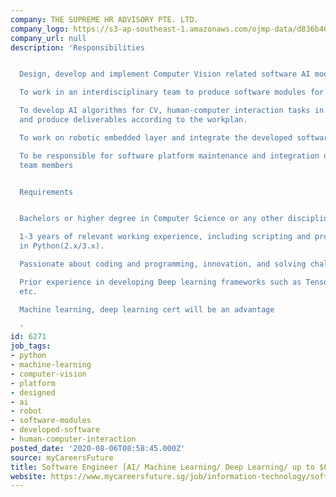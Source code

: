 ```yaml
---
company: THE SUPREME HR ADVISORY PTE. LTD.
company_logo: https://s3-ap-southeast-1.amazonaws.com/ojmp-data/d836b409d701b9d1c19b3db2d7458e62/supreme-hr-advisory.jpg
company_url: null
description: 'Responsibilities


  Design, develop and implement Computer Vision related software AI modules.

  To work in an interdisciplinary team to produce software modules for humanoid robots.

  To develop AI algorithms for CV, human-computer interaction tasks in humanoid robots
  and produce deliverables according to the workplan.

  To work on robotic embedded layer and integrate the developed software AI modules.

  To be responsible for software platform maintenance and integration of work from
  team members


  Requirements


  Bachelors or higher degree in Computer Science or any other discipline.

  1-3 years of relevant working experience, including scripting and programming experiences
  in Python(2.x/3.x).

  Passionate about coding and programming, innovation, and solving challenging problems

  Prior experience in developing Deep learning frameworks such as Tensorflow, PyTorch
  etc.

  Machine learning, deep learning cert will be an advantage

  '
id: 6271
job_tags:
- python
- machine-learning
- computer-vision
- platform
- designed
- ai
- robot
- software-modules
- developed-software
- human-computer-interaction
posted_date: '2020-08-06T08:58:45.000Z'
source: myCareersFuture
title: Software Engineer [AI/ Machine Learning/ Deep Learning/ up to $6500/ Ubi] (2418)
website: https://www.mycareersfuture.sg/job/information-technology/software-engineer-ai-machine-learning-deep-learning-6500-ubi-43c369280cba39dfa6721d51fe532f2d
---
```

